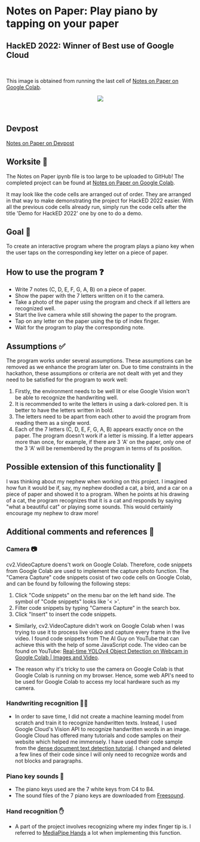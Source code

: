 # Notes on Paper: Play piano by tapping on your paper
## HackED 2022: Winner of Best use of Google Cloud

<br>

This image is obtained from running the last cell of <a href="https://colab.research.google.com/drive/1WMJ6wPWb0A0mwZyL16_OsF6U3sDkQkrc?usp=sharing" target="_blank">Notes on Paper on Google Colab</a>.
<p align="center">
  <img src = "https://user-images.githubusercontent.com/46462603/150085986-a0122580-be7c-4ca5-9367-2bb26f142de3.jpeg">
</p>          

<br>

## Devpost
<a href="https://devpost.com/software/notes-on-paper" target="_blank">Notes on Paper on Devpost</a>

## Worksite 🚧
The Notes on Paper ipynb file is too large to be uploaded to GitHub! The completed project can be found at <a href="https://colab.research.google.com/drive/1WMJ6wPWb0A0mwZyL16_OsF6U3sDkQkrc?usp=sharing" target="_blank">Notes on Paper on Google Colab</a>.

It may look like the code cells are arranged out of order. They are arranged in that way to make demonstrating the project for HackED 2022 easier. With all the previous code cells already run, simply run the code cells after the title 'Demo for HackED 2022' one by one to do a demo. 

## Goal 🎯
To create an interactive program where the program plays a piano key when the user taps on the corresponding key letter on a piece of paper.

## How to use the program ❓
- Write 7 notes (C, D, E, F, G, A, B) on a piece of paper.
- Show the paper with the 7 letters written on it to the camera.
- Take a photo of the paper using the program and check if all letters are recognized well.
- Start the live camera while still showing the paper to the program.
- Tap on any letter on the paper using the tip of index finger. 
- Wait for the program to play the corresponding note. 

## Assumptions ✅
The program works under several assumptions. These assumptions can be removed as we enhance the program later on. Due to time constraints in the hackathon, these assumptions or criteria are not dealt with yet and they need to be satisfied for the program to work well:
1. Firstly, the environment needs to be well lit or else Google Vision won't be able to recognize the handwriting well.
2. It is recommended to write the letters in using a dark-colored pen. It is better to have the letters written in bold.
3. The letters need to be apart from each other to avoid the program from reading them as a single word.
4. Each of the 7 letters (C, D, E, F, G, A, B) appears exactly once on the paper. The program doesn't work if a letter is missing. If a letter appears more than once, for example, if there are 3 'A' on the paper, only one of the 3 'A' will be remembered by the program in terms of its position.

## Possible extension of this functionality 🚀
I was thinking about my nephew when working on this project. I imagined how fun it would be if, say, my nephew doodled a cat, a bird, and a car on a piece of paper and showed it to a program. When he points at his drawing of a cat, the program recognizes that it is a cat and responds by saying "what a beautiful cat" or playing some sounds. This would certainly encourage my nephew to draw more!

## Additional comments and references 💬
### Camera 📷
cv2.VideoCapture doens't work on Google Colab. Therefore, code snippets from Google Colab are used to implement the capture photo function. The "Camera Capture" code snippets cosist of two code cells on Google Colab, and can be found by following the following steps:
1. Click "Code snippets" on the menu bar on the left hand side. The symbol of "Code snippets" looks like '< >'.
2. Filter code snippets by typing "Camera Capture" in the search box. 
3. Click "Insert" to insert the code snippets.

- Similarly, cv2.VideoCapture didn't work on Google Colab when I was trying to use it to process live video and capture every frame in the live video. I found code snippets from The AI Guy on YouTube that can achieve this with the help of some JavaScript code. The video can be found on YouTube: <a href="https://www.youtube.com/watch?v=ebAykr9YZ30" target="_blank">Real-time YOLOv4 Object Detection on Webcam in Google Colab | Images and Video</a>.

- The reason why it's tricky to use the camera on Google Colab is that Google Colab is running on my browser. Hence, some web API's need to be used for Google Colab to access my local hardware such as my camera.

### Handwriting recognition ✍🏻
- In order to save time, I did not create a machine learning model from scratch and train it to recognize handwritten texts. Instead, I used Google Cloud's Vision API to recognize handwritten words in an image. Google Cloud has offered many tutorials and code samples on their website which helped me immensely. I have used their code sample from the <a href="https://cloud.google.com/vision/docs/fulltext-annotations" target="_blank">dense document text detection tutorial</a>. I changed and deleted a few lines of their code since I will only need to recognize words and not blocks and paragraphs.

### Piano key sounds 🎹
- The piano keys used are the 7 white keys from C4 to B4.
- The sound files of the 7 piano keys are downloaded from <a href="https://freesound.org/people/Tesabob2001/packs/12995/" target="_blank">Freesound</a>. 

### Hand recognition ✋
- A part of the project involves recognizing where my index finger tip is. I referred to <a href="https://google.github.io/mediapipe/solutions/hands.html" target="_blank">MediaPipe Hands</a> a lot when implementing this function.
